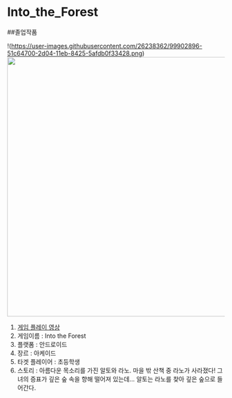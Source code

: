# Into_the_Forest
##졸업작품

!(https://user-images.githubusercontent.com/26238362/99902896-51c64700-2d04-11eb-8425-5afdb0f33428.png)
<img src="https://user-images.githubusercontent.com/26238362/99902896-51c64700-2d04-11eb-8425-5afdb0f33428.png" width="600" height="600">

1. [게임 플레이 영상](https://youtu.be/YKkjaOfTE64)
2. 게임이름 : Into the Forest
3. 플랫폼 : 안드로이드
4. 장르 : 아케이드
5. 타겟 플레이어 : 초등학생
6. 스토리 : 아름다운 목소리를 가진 알토와 라노. 마을 밖 산책 중 라노가 사라졌다! 그녀의 증표가 깊은 숲 속을 향해 떨어져 있는데... 알토는 라노를 찾아 깊은 숲으로 들어간다. 
